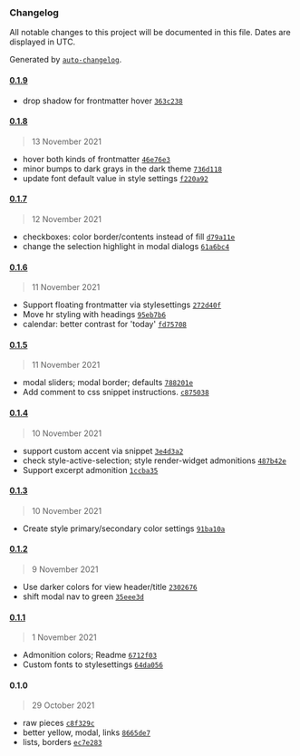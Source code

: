 ### Changelog

All notable changes to this project will be documented in this file. Dates are displayed in UTC.

Generated by [`auto-changelog`](https://github.com/CookPete/auto-changelog).

#### [0.1.9](https://github.com/ebullient/obsidian-theme-ebullientworks/compare/0.1.8...0.1.9)

- drop shadow for frontmatter hover [`363c238`](https://github.com/ebullient/obsidian-theme-ebullientworks/commit/363c238348869e9518168b291863bbfad2dd4a0f)

#### [0.1.8](https://github.com/ebullient/obsidian-theme-ebullientworks/compare/0.1.7...0.1.8)

> 13 November 2021

- hover both kinds of frontmatter [`46e76e3`](https://github.com/ebullient/obsidian-theme-ebullientworks/commit/46e76e3c6290aee5e8f6db02dcada136059cb1ee)
- minor bumps to dark grays in the dark theme [`736d118`](https://github.com/ebullient/obsidian-theme-ebullientworks/commit/736d1181beeb169c1fb9a07a5f5eed0b2d1b4398)
- update font default value in style settings [`f220a92`](https://github.com/ebullient/obsidian-theme-ebullientworks/commit/f220a92bdef95519688518e8d1d0a4c920a14418)

#### [0.1.7](https://github.com/ebullient/obsidian-theme-ebullientworks/compare/0.1.6...0.1.7)

> 12 November 2021

- checkboxes: color border/contents instead of fill [`d79a11e`](https://github.com/ebullient/obsidian-theme-ebullientworks/commit/d79a11ecf5d560f80a4abab91e8482710124c435)
- change the selection highlight in modal dialogs [`61a6bc4`](https://github.com/ebullient/obsidian-theme-ebullientworks/commit/61a6bc4a20d454be0a953bbd3aedf3fa8eac394c)

#### [0.1.6](https://github.com/ebullient/obsidian-theme-ebullientworks/compare/0.1.5...0.1.6)

> 11 November 2021

- Support floating frontmatter via stylesettings [`272d40f`](https://github.com/ebullient/obsidian-theme-ebullientworks/commit/272d40fcbb9d06cb033abb0a312b5a1c9d2b3699)
- Move hr styling with headings [`95eb7b6`](https://github.com/ebullient/obsidian-theme-ebullientworks/commit/95eb7b6ac742a3bf0929bb8ee006f7099fad4726)
- calendar: better contrast for 'today' [`fd75708`](https://github.com/ebullient/obsidian-theme-ebullientworks/commit/fd7570811092c82968cbd852ec02f42d36b16dbb)

#### [0.1.5](https://github.com/ebullient/obsidian-theme-ebullientworks/compare/0.1.4...0.1.5)

> 11 November 2021

- modal sliders; modal border; defaults [`788201e`](https://github.com/ebullient/obsidian-theme-ebullientworks/commit/788201e7662410bd7087758c5659f70fac1ca0ac)
- Add comment to css snippet instructions. [`c875038`](https://github.com/ebullient/obsidian-theme-ebullientworks/commit/c875038a3f79ee5c3cfab0ca9bdc11bbb0b2da70)

#### [0.1.4](https://github.com/ebullient/obsidian-theme-ebullientworks/compare/0.1.3...0.1.4)

> 10 November 2021

- support custom accent via snippet [`3e4d3a2`](https://github.com/ebullient/obsidian-theme-ebullientworks/commit/3e4d3a2888e8819fc435e68541e38adbd5fc5d9f)
- check style-active-selection; style render-widget admonitions [`487b42e`](https://github.com/ebullient/obsidian-theme-ebullientworks/commit/487b42ee8175b7300f0be607591863dafcc88914)
- Support excerpt admonition [`1ccba35`](https://github.com/ebullient/obsidian-theme-ebullientworks/commit/1ccba35174e0f9bc02f516bf7f69a27fce2ea7cc)

#### [0.1.3](https://github.com/ebullient/obsidian-theme-ebullientworks/compare/0.1.2...0.1.3)

> 10 November 2021

- Create style primary/secondary color settings [`91ba10a`](https://github.com/ebullient/obsidian-theme-ebullientworks/commit/91ba10acad65bf48103ac56d4ab67ad4145fbd86)

#### [0.1.2](https://github.com/ebullient/obsidian-theme-ebullientworks/compare/0.1.1...0.1.2)

> 9 November 2021

- Use darker colors for view header/title [`2302676`](https://github.com/ebullient/obsidian-theme-ebullientworks/commit/23026768845edb9c6a52204f389a66ebe61dc661)
- shift modal nav to green [`35eee3d`](https://github.com/ebullient/obsidian-theme-ebullientworks/commit/35eee3d7893fbef880afb8791c7cfd09e48cb95a)

#### [0.1.1](https://github.com/ebullient/obsidian-theme-ebullientworks/compare/0.1.0...0.1.1)

> 1 November 2021

- Admonition colors; Readme [`6712f03`](https://github.com/ebullient/obsidian-theme-ebullientworks/commit/6712f03552d6ec56c5da0beb6e95efd695b96894)
- Custom fonts to stylesettings [`64da056`](https://github.com/ebullient/obsidian-theme-ebullientworks/commit/64da056ef12fd1f03579b98aa5daa6807e940e16)

#### 0.1.0

> 29 October 2021

- raw pieces [`c8f329c`](https://github.com/ebullient/obsidian-theme-ebullientworks/commit/c8f329c2afd996f5ec503a16c95dda1a1ecdca43)
- better yellow, modal, links [`8665de7`](https://github.com/ebullient/obsidian-theme-ebullientworks/commit/8665de79602a4a40236bd1ecbb7cc8d46bce695c)
- lists, borders [`ec7e283`](https://github.com/ebullient/obsidian-theme-ebullientworks/commit/ec7e28338f2a6b6a9f02fcf0b34d1d2beab0bc54)
